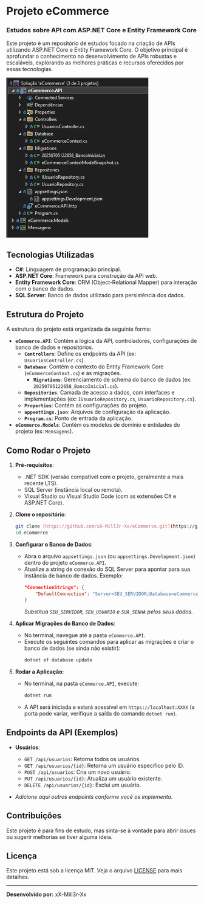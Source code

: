 # Projeto eCommerce

### Estudos sobre API com ASP.NET Core e Entity Framework Core

Este projeto é um repositório de estudos focado na criação de APIs utilizando ASP.NET Core e Entity Framework Core. O objetivo principal é aprofundar o conhecimento no desenvolvimento de APIs robustas e escaláveis, explorando as melhores práticas e recursos oferecidos por essas tecnologias.

![Estrutura do Projeto](img/estrutura.png)

## Tecnologias Utilizadas

* **C#**: Linguagem de programação principal.
* **ASP.NET Core**: Framework para construção da API web.
* **Entity Framework Core**: ORM (Object-Relational Mapper) para interação com o banco de dados.
* **SQL Server**: Banco de dados utilizado para persistência dos dados.

## Estrutura do Projeto

A estrutura do projeto está organizada da seguinte forma:

* **`eCommerce.API`**: Contém a lógica da API, controladores, configurações de banco de dados e repositórios.
    * **`Controllers`**: Define os endpoints da API (ex: `UsuariosController.cs`).
    * **`Database`**: Contém o contexto do Entity Framework Core (`eCommerceContext.cs`) e as migrações.
        * **`Migrations`**: Gerenciamento de schema do banco de dados (ex: `20250705122658_BancoInicial.cs`).
    * **`Repositories`**: Camada de acesso a dados, com interfaces e implementações (ex: `IUsuarioRepository.cs`, `UsuarioRepository.cs`).
    * **`Properties`**: Contém as configurações do projeto.
    * **`appsettings.json`**: Arquivos de configuração da aplicação.
    * **`Program.cs`**: Ponto de entrada da aplicação.
* **`eCommerce.Models`**: Contém os modelos de domínio e entidades do projeto (ex: `Mensagens`).

## Como Rodar o Projeto

1.  **Pré-requisitos**:
    * .NET SDK (versão compatível com o projeto, geralmente a mais recente LTS).
    * SQL Server (instância local ou remota).
    * Visual Studio ou Visual Studio Code (com as extensões C# e ASP.NET Core).

2.  **Clone o repositório**:
    ```bash
    git clone [https://github.com/xX-Mill3r-Xx/eCommerce.git](https://github.com/xX-Mill3r-Xx/eCommerce.git)
    cd eCommerce
    ```

3.  **Configurar o Banco de Dados**:
    * Abra o arquivo `appsettings.json` (ou `appsettings.Development.json`) dentro do projeto `eCommerce.API`.
    * Atualize a string de conexão do SQL Server para apontar para sua instância de banco de dados. Exemplo:
        ```json
        "ConnectionStrings": {
            "DefaultConnection": "Server=SEU_SERVIDOR;Database=eCommerceDB;User ID=SEU_USUARIO;Password=SUA_SENHA;TrustServerCertificate=True"
        }
        ```
        *Substitua `SEU_SERVIDOR`, `SEU_USUARIO` e `SUA_SENHA` pelos seus dados.*

4.  **Aplicar Migrações do Banco de Dados**:
    * No terminal, navegue até a pasta `eCommerce.API`.
    * Execute os seguintes comandos para aplicar as migrações e criar o banco de dados (se ainda não existir):
        ```bash
        dotnet ef database update
        ```

5.  **Rodar a Aplicação**:
    * No terminal, na pasta `eCommerce.API`, execute:
        ```bash
        dotnet run
        ```
    * A API será iniciada e estará acessível em `https://localhost:XXXX` (a porta pode variar, verifique a saída do comando `dotnet run`).

## Endpoints da API (Exemplos)

* **Usuários**:
    * `GET /api/usuarios`: Retorna todos os usuários.
    * `GET /api/usuarios/{id}`: Retorna um usuário específico pelo ID.
    * `POST /api/usuarios`: Cria um novo usuário.
    * `PUT /api/usuarios/{id}`: Atualiza um usuário existente.
    * `DELETE /api/usuarios/{id}`: Exclui um usuário.

* *Adicione aqui outros endpoints conforme você os implementa.*

## Contribuições

Este projeto é para fins de estudo, mas sinta-se à vontade para abrir issues ou sugerir melhorias se tiver alguma ideia.

## Licença

Este projeto está sob a licença MIT. Veja o arquivo [LICENSE](LICENSE) para mais detalhes.

---

**Desenvolvido por:** xX-Mill3r-Xx
